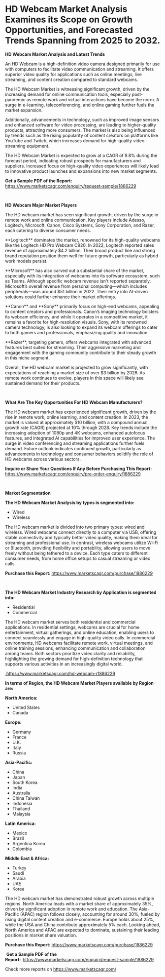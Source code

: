 <p><h1>HD Webcam Market Analysis Examines its Scope on Growth Opportunities, and Forecasted Trends Spanning from 2025 to 2032.</h1></p><p><strong>HD Webcam Market Analysis and Latest Trends</strong></p>
<p><p>An HD Webcam is a high-definition video camera designed primarily for use with computers to facilitate video communication and streaming. It offers superior video quality for applications such as online meetings, live streaming, and content creation compared to standard webcams. </p><p>The HD Webcam Market is witnessing significant growth, driven by the increasing demand for online communication tools, especially post-pandemic as remote work and virtual interactions have become the norm. A surge in e-learning, teleconferencing, and online gaming further fuels the market expansion. </p><p>Additionally, advancements in technology, such as improved image sensors and enhanced software for video processing, are leading to higher-quality products, attracting more consumers. The market is also being influenced by trends such as the rising popularity of content creators on platforms like YouTube and Twitch, which increases demand for high-quality video streaming equipment. </p><p>The HD Webcam Market is expected to grow at a CAGR of 9.8% during the forecast period, indicating robust prospects for manufacturers and suppliers. Increased focus on high-quality video experiences will likely lead to innovative product launches and expansions into new market segments.</p></p>
<p><strong>Get a Sample PDF of the Report:&nbsp;</strong> <a href="https://www.marketscagr.com/enquiry/request-sample/1886229?utm_campaign=3561&utm_medium=2&utm_source=Github&utm_content=ia&utm_term=11042025&utm_id=hd-webcam">https://www.marketscagr.com/enquiry/request-sample/1886229</a></p>
<p>&nbsp;</p>
<p><strong>HD Webcam Major Market Players</strong></p>
<p><p>The HD webcam market has seen significant growth, driven by the surge in remote work and online communication. Key players include Adesso, Logitech, Microsoft, Canon, Cisco Systems, Sony Corporation, and Razer, each catering to diverse consumer needs.</p><p>**Logitech** dominates the market, renowned for its high-quality webcams like the Logitech HD Pro Webcam C920. In 2022, Logitech reported sales revenue of approximately $4.2 billion. Their broad product line and strong brand reputation position them well for future growth, particularly as hybrid work models persist.</p><p>**Microsoft** has also carved out a substantial share of the market, especially with its integration of webcams into its software ecosystem, such as Teams. Although specific webcam revenue isn't reported separately, Microsoft’s overall revenue from personal computing—which includes peripherals—was around $51 billion in 2022. Their entry into AI-driven solutions could further enhance their market offerings.</p><p>**Canon** and **Sony** primarily focus on high-end webcams, appealing to content creators and professionals. Canon’s imaging technology bolsters its webcam efficiency, and while it operates in a competitive market, it remains a favorite for high-resolution visuals. Sony, with its renowned camera technology, is also looking to expand its webcam offerings to cater to both gamers and professionals, emphasizing quality and innovation.</p><p>**Razer**, targeting gamers, offers webcams integrated with advanced features best suited for streaming. Their aggressive marketing and engagement with the gaming community contribute to their steady growth in this niche segment.</p><p>Overall, the HD webcam market is projected to grow significantly, with expectations of reaching a market size of over $3 billion by 2026. As remote work continues to evolve, players in this space will likely see sustained demand for their products.</p></p>
<p>&nbsp;</p>
<p><strong>What Are The Key Opportunities For HD Webcam Manufacturers?</strong></p>
<p><p>The HD webcam market has experienced significant growth, driven by the rise in remote work, online learning, and content creation. In 2023, the market is valued at approximately $10 billion, with a compound annual growth rate (CAGR) projected at 10% through 2028. Key trends include the increasing adoption of 1080p and 4K webcams, enhanced autofocus features, and integrated AI capabilities for improved user experience. The surge in video conferencing and streaming applications further fuels demand. Future outlook indicates continued growth, particularly as advancements in technology and consumer behaviors solidify the role of HD webcams across various sectors.</p></p>
<p><strong>Inquire or Share Your Questions If Any Before Purchasing This Report:</strong> <a href="https://www.marketscagr.com/enquiry/pre-order-enquiry/1886229?utm_campaign=3561&utm_medium=2&utm_source=Github&utm_content=ia&utm_term=11042025&utm_id=hd-webcam">https://www.marketscagr.com/enquiry/pre-order-enquiry/1886229</a></p>
<p>&nbsp;</p>
<p><strong>Market Segmentation</strong></p>
<p><strong>The HD Webcam Market Analysis by types is segmented into:</strong></p>
<p><ul><li>Wired</li><li>Wireless</li></ul></p>
<p><p>The HD webcam market is divided into two primary types: wired and wireless. Wired webcams connect directly to a computer via USB, offering stable connectivity and typically better video quality, making them ideal for streaming and professional use. In contrast, wireless webcams utilize Wi-Fi or Bluetooth, providing flexibility and portability, allowing users to move freely without being tethered to a device. Each type caters to different consumer needs, from home office setups to casual streaming or video calls.</p></p>
<p><strong>Purchase this Report:&nbsp;</strong><a href="https://www.marketscagr.com/purchase/1886229?utm_campaign=3561&utm_medium=2&utm_source=Github&utm_content=ia&utm_term=11042025&utm_id=hd-webcam">https://www.marketscagr.com/purchase/1886229</a></p>
<p>&nbsp;</p>
<p><strong>The HD Webcam Market Industry Research by Application is segmented into:</strong></p>
<p><ul><li>Residential</li><li>Commercial</li></ul></p>
<p><p>The HD webcam market serves both residential and commercial applications. In residential settings, webcams are crucial for home entertainment, virtual gatherings, and online education, enabling users to connect seamlessly and engage in high-quality video calls. In commercial environments, HD webcams facilitate remote work, virtual meetings, and online training sessions, enhancing communication and collaboration among teams. Both sectors prioritize video clarity and reliability, highlighting the growing demand for high-definition technology that supports various activities in an increasingly digital world.</p></p>
<p><a href="https://www.marketscagr.com/hd-webcam-r1886229?utm_campaign=3561&utm_medium=2&utm_source=Github&utm_content=ia&utm_term=11042025&utm_id=hd-webcam">&nbsp;https://www.marketscagr.com/hd-webcam-r1886229</a></p>
<p><strong>In terms of Region, the HD Webcam Market Players available by Region are:</strong></p>
<p>
    <p> <strong> North America: </strong>
        <ul>
            <li>United States</li>
            <li>Canada</li>
        </ul>
        </p> 
    <p> <strong> Europe: </strong>
        <ul>
            <li>Germany</li>
            <li>France</li>
            <li>U.K.</li>
            <li>Italy</li>
            <li>Russia</li>
        </ul>
        </p> 
    <p> <strong> Asia-Pacific: </strong>
        <ul>
            <li>China</li>
            <li>Japan</li>
            <li>South Korea</li>
            <li>India</li>
            <li>Australia</li>
            <li>China Taiwan</li>
            <li>Indonesia</li>
            <li>Thailand</li>
            <li>Malaysia</li>
        </ul>
        </p> 
    <p> <strong> Latin America: </strong>
        <ul>
            <li>Mexico</li>
            <li>Brazil</li>
            <li>Argentina Korea</li>
            <li>Colombia</li>
        </ul>
        </p> 
    <p> <strong> Middle East & Africa: </strong>
        <ul>
            <li>Turkey</li>
            <li>Saudi</li>
            <li>Arabia</li>
            <li>UAE</li>
            <li>Korea</li>
        </ul>
    </p>
    </p>
<p><p>The HD webcam market has demonstrated robust growth across multiple regions. North America leads with a market share of approximately 35%, driven by significant adoption in remote work and education. The Asia-Pacific (APAC) region follows closely, accounting for around 30%, fueled by rising digital content creation and e-commerce. Europe holds about 25%, while the USA and China contribute approximately 5% each. Looking ahead, North America and APAC are expected to dominate, sustaining their leading positions in market share valuation.</p></p>
<p><strong>Purchase this Report: </strong><a href="https://www.marketscagr.com/purchase/1886229?utm_campaign=3561&utm_medium=2&utm_source=Github&utm_content=ia&utm_term=11042025&utm_id=hd-webcam">https://www.marketscagr.com/purchase/1886229</a></p>
<p>&nbsp;<strong>Get a Sample PDF of the Report:&nbsp;&nbsp;</strong><a href="https://www.marketscagr.com/enquiry/request-sample/1886229?utm_campaign=3561&utm_medium=2&utm_source=Github&utm_content=ia&utm_term=11042025&utm_id=hd-webcam">https://www.marketscagr.com/enquiry/request-sample/1886229</a></p>
<p><strong></strong></p>
<p>Check more reports on <a href="https://www.marketscagr.com/?utm_campaign=3561&utm_medium=2&utm_source=Github&utm_content=ia&utm_term=11042025&utm_id=hd-webcam">https://www.marketscagr.com/</a></p>
